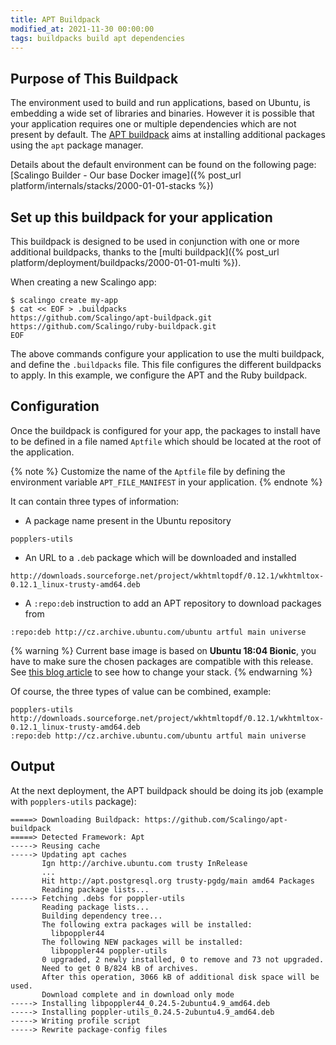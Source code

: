 ```yaml
---
title: APT Buildpack
modified_at: 2021-11-30 00:00:00
tags: buildpacks build apt dependencies
---
```


## Purpose of This Buildpack

The environment used to build and run applications, based on Ubuntu, is
embedding a wide set of libraries and binaries. However it is possible that
your application requires one or multiple dependencies which are not present by
default. The [APT buildpack](https://github.com/Scalingo/apt-buildpack) aims at
installing additional packages using the `apt` package manager.

Details about the default environment can be found on the following page:
[Scalingo Builder - Our base Docker image]({% post_url
platform/internals/stacks/2000-01-01-stacks %})

## Set up this buildpack for your application

This buildpack is designed to be used in conjunction with one or more additional
buildpacks, thanks to the [multi buildpack]({% post_url platform/deployment/buildpacks/2000-01-01-multi %}).

When creating a new Scalingo app:

```console
$ scalingo create my-app
$ cat << EOF > .buildpacks
https://github.com/Scalingo/apt-buildpack.git
https://github.com/Scalingo/ruby-buildpack.git
EOF
```

The above commands configure your application to use the multi buildpack, and
define the `.buildpacks` file. This file configures the different buildpacks to
apply. In this example, we configure the APT and the Ruby buildpack.

## Configuration

Once the buildpack is configured for your app, the packages to install have to
be defined in a file named `Aptfile` which should be located at the root of the
application.

{% note %}
Customize the name of the `Aptfile` file by defining the environment variable `APT_FILE_MANIFEST` in your application.
{% endnote %}

It can contain three types of information:

* A package name present in the Ubuntu repository

```
popplers-utils
```

* An URL to a `.deb` package which will be downloaded and installed

```
http://downloads.sourceforge.net/project/wkhtmltopdf/0.12.1/wkhtmltox-0.12.1_linux-trusty-amd64.deb
```

* A `:repo:deb` instruction to add an APT repository to download packages from

```
:repo:deb http://cz.archive.ubuntu.com/ubuntu artful main universe
```

{% warning %}
Current base image is based on **Ubuntu 18:04 Bionic**, you have to make sure
the chosen packages are compatible with this release. See [this blog article](https://scalingo.com/articles/2019/08/06/multiple-stacks.html) to see how to change your stack.
{% endwarning %}

Of course, the three types of value can be combined, example:

```
popplers-utils
http://downloads.sourceforge.net/project/wkhtmltopdf/0.12.1/wkhtmltox-0.12.1_linux-trusty-amd64.deb
:repo:deb http://cz.archive.ubuntu.com/ubuntu artful main universe
```

## Output

At the next deployment, the APT buildpack should be doing its job (example with `popplers-utils` package):

```
=====> Downloading Buildpack: https://github.com/Scalingo/apt-buildpack
=====> Detected Framework: Apt
-----> Reusing cache
-----> Updating apt caches
       Ign http://archive.ubuntu.com trusty InRelease
       ...
       Hit http://apt.postgresql.org trusty-pgdg/main amd64 Packages
       Reading package lists...
-----> Fetching .debs for poppler-utils
       Reading package lists...
       Building dependency tree...
       The following extra packages will be installed:
         libpoppler44
       The following NEW packages will be installed:
         libpoppler44 poppler-utils
       0 upgraded, 2 newly installed, 0 to remove and 73 not upgraded.
       Need to get 0 B/824 kB of archives.
       After this operation, 3066 kB of additional disk space will be used.
       Download complete and in download only mode
-----> Installing libpoppler44_0.24.5-2ubuntu4.9_amd64.deb
-----> Installing poppler-utils_0.24.5-2ubuntu4.9_amd64.deb
-----> Writing profile script
-----> Rewrite package-config files
```
